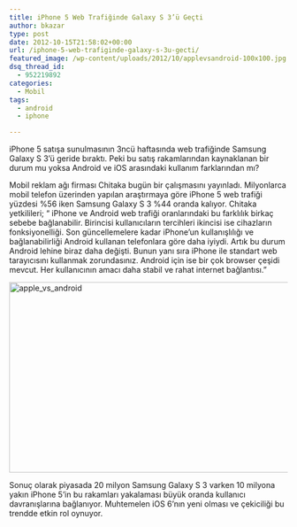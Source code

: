 ```yaml
---
title: iPhone 5 Web Trafiğinde Galaxy S 3’ü Geçti
author: bkazar
type: post
date: 2012-10-15T21:58:02+00:00
url: /iphone-5-web-trafiginde-galaxy-s-3u-gecti/
featured_image: /wp-content/uploads/2012/10/applevsandroid-100x100.jpg
dsq_thread_id:
  - 952219892
categories:
  - Mobil
tags:
  - android
  - iphone

---
```

iPhone 5 satışa sunulmasının 3ncü haftasında web trafiğinde Samsung Galaxy S 3’ü geride bıraktı. Peki bu satış rakamlarından kaynaklanan bir durum mu yoksa Android ve iOS arasındaki kullanım farklarından mı?

Mobil reklam ağı firması Chitaka bugün bir çalışmasını yayınladı. Milyonlarca mobil telefon üzerinden yapılan araştırmaya göre iPhone 5 web trafiği yüzdesi %56 iken Samsung Galaxy S 3 %44 oranda kalıyor. Chitaka yetkilileri; “ iPhone ve Android web trafiği oranlarındaki bu farklılık birkaç sebebe bağlanabilir. Birincisi kullanıcıların tercihleri ikincisi ise cihazların fonksiyonelliği. Son güncellemelere kadar iPhone’un kullanışlılığı ve bağlanabilirliği Android kullanan telefonlara göre daha iyiydi. Artık bu durum Android lehine biraz daha değişti. Bunun yanı sıra iPhone ile standart web tarayıcısını kullanmak zorundasınız. Android için ise bir çok browser çeşidi mevcut. Her kullanıcının amacı daha stabil ve rahat internet bağlantısı.”

<img class="aligncenter size-full wp-image-8611" title="apple_vs_android" src="https://www.murekkep.org/wp-content/uploads/2012/10/applevsandroid.jpg" alt="apple_vs_android" width="558" height="344" srcset="https://www.murekkep.org/wp-content/uploads/2012/10/applevsandroid.jpg 558w, https://www.murekkep.org/wp-content/uploads/2012/10/applevsandroid-400x246.jpg 400w, https://www.murekkep.org/wp-content/uploads/2012/10/applevsandroid-50x30.jpg 50w, https://www.murekkep.org/wp-content/uploads/2012/10/applevsandroid-202x125.jpg 202w" sizes="(max-width: 558px) 100vw, 558px" /> 

Sonuç olarak piyasada 20 milyon Samsung Galaxy S 3 varken 10 milyona yakın iPhone 5’in bu rakamları yakalaması büyük oranda kullanıcı davranışlarına bağlanıyor. Muhtemelen iOS 6’nın yeni olması ve çekiciliği bu trendde etkin rol oynuyor.